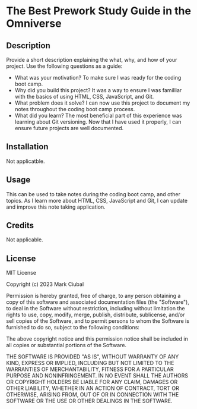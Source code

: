 # The Best Prework Study Guide in the Omniverse

## Description

Provide a short description explaining the what, why, and how of your project. Use the following questions as a guide:

- What was your motivation?
    To make sure I was ready for the coding boot camp.
- Why did you build this project?
    It was a way to ensure I was familliar with the basics of using HTML, CSS, JavaScript, and Git.
- What problem does it solve?
    I can now use this project to document my notes throughout the coding boot camp process.
- What did you learn?
    The most beneficial part of this experience was learning about Git versioning. Now that I have used it properly, I can ensure future projects are well documented.

## Installation

Not applicatble.

## Usage

This can be used to take notes during the coding boot camp, and other topics. As I learn more about HTML, CSS, JavaScript and Git, I can update and improve this note taking application.

## Credits

Not applicable.

## License

MIT License

Copyright (c) 2023 Mark Ciubal

Permission is hereby granted, free of charge, to any person obtaining a copy
of this software and associated documentation files (the "Software"), to deal
in the Software without restriction, including without limitation the rights
to use, copy, modify, merge, publish, distribute, sublicense, and/or sell
copies of the Software, and to permit persons to whom the Software is
furnished to do so, subject to the following conditions:

The above copyright notice and this permission notice shall be included in all
copies or substantial portions of the Software.

THE SOFTWARE IS PROVIDED "AS IS", WITHOUT WARRANTY OF ANY KIND, EXPRESS OR
IMPLIED, INCLUDING BUT NOT LIMITED TO THE WARRANTIES OF MERCHANTABILITY,
FITNESS FOR A PARTICULAR PURPOSE AND NONINFRINGEMENT. IN NO EVENT SHALL THE
AUTHORS OR COPYRIGHT HOLDERS BE LIABLE FOR ANY CLAIM, DAMAGES OR OTHER
LIABILITY, WHETHER IN AN ACTION OF CONTRACT, TORT OR OTHERWISE, ARISING FROM,
OUT OF OR IN CONNECTION WITH THE SOFTWARE OR THE USE OR OTHER DEALINGS IN THE
SOFTWARE.
